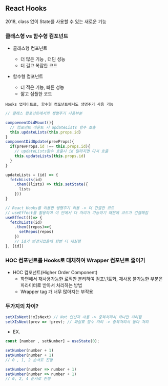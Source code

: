 ## React Hooks
2018, class 없이 State를 사용할 수 있는 새로운 기능

### 클래스형 vs 함수형 컴포넌트
- 클래스형 컴포넌트
  - 더 많은 기능 , 더딘 성능
  - 더 길고 복잡한 코드

- 함수형 컴포넌트
  - 더 적은 기능, 빠른 성능
  - 짧고 심플한 코드

`Hooks 업데이트로, 함수형 컴포넌트에서도 생명주기 사용 가능`

```jsx
// 클래스 컴포넌트에서의 생명주기 사용부분

compoenentDidMount(){
  // 컴포넌트 마운트 시 updateLists 함수 호출
  this.updateLists(this.props.id)
}
componentDidUpdate(prevProps){
  if(prevProps.id !== this.props.id){
    // updateLists함수 호출시 id 달라지면 다시 호출
    this.updateLists(this.props.id)
  }
}

updateLists = (id) => {
  fetchLists(id)
    .then((lists) => this.setState({
      lists
    }))
}
```

```jsx
// React Hooks를 이용한 생명주기 이용 -> 더 간결한 코드
// useEffect를 활용하여 이 안에서 다 처리가 가능하기 때문에 코드가 간결해짐
useEffect(()=> {
  fetchLists(id)
    .then((repos)=>{
      setRepos(repos)
    })
    // id가 변경되었을때 한번 더 재실행
}, [id])
```


### HOC 컴포넌트를 Hooks로 대체하여 Wrapper 컴포넌트 줄이기

- HOC 컴포넌트(Higher Order Component)
  - 화면에서 재사용가능한 로직만 분리하여 컴포넌트화, 재사용 불가능한 부분은 파라미터로 받아서 처리하는 방법
  - Wrapper tag 가 너무 많아지는 부작용




### 두가지의 차이?
```jsx
setXIsNext(!xIsNext) // Not 연산자 사용 -> 중복처리시 하나만 처리됨
setXIsNext(prev => !prev); // 화살표 함수 처리 -> 중복처리시 둘다 처리
```

- EX.
```jsx
const [number , setNumber] = useState(0);

setNumber(number + 1)
setNumber(number + 1)
// 0 , 1, 2 순서로 진행

setNumber(number => number + 1)
setNumber(number => number + 1)
// 0, 2, 4 순서로 진행 
```